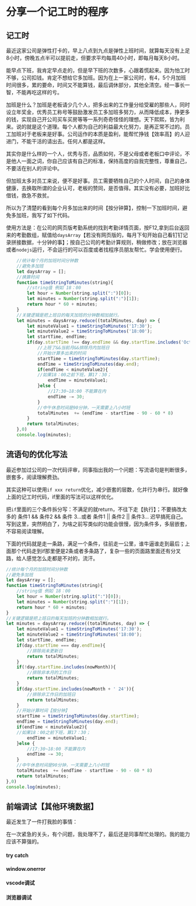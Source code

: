 # 分享一个记工时的程序

## 记工时

最近这家公司是弹性打卡的，早上八点到九点是弹性上班时间，就算每天没有上足8小时，傍晚五点半可以提前走，但要求平均每周40小时，即每月每天8小时。

能早点下班，我肯定早点走的，但是早下班的次数多，心跟着慌起来。因为怕工时不够，公司扣钱。肯定不想给它多加班。因为在上一家公司时，有4，5个月加班时间很多，累的要命，时间又不能算钱，最后调休部分，其他全清空。经一事长一智，不能再吃这样的亏。

加班是什么？加班是老板请少几个人，把多出来的工作量分给受雇的那些人，同时设立年奖金，优秀员工称号等鼓励激发员工多加班多努力，从而降低成本，挣更多的钱，实现自己开公司买车买房等等一系列奇奇怪怪的理想。天下熙熙，皆为利来。说的就是这个道理。每个人都为自己的利益最大化努力，是再正常不过的。员工加班对于老板来是好事。公司运作的本质是盈利，能帮忙挣钱【效率高】的人迎进门，不能干活的请出去。任何人都是这样。

其实你是什么样的一个人，优秀与否，品质如何，不是父母或者老板口中评论，不是他人一面之词，你自己应该有自己的标准，保持高度的自我完整性，尊重自己，不要活在别人的评论中。

但加班太多对员工来说，便不是好事。员工需要牺牲自己的个人时间，自己的身体健康，去换取所谓的企业认可，老板的赞同，是否值得。其实没有必要，加班好比借钱，救急不救贫。

所以为了清楚的看到每个月多加出来的时间【按分钟算】，控制一下加班时间，避免多加班，我写了如下代码。

使用方法是：在公司的网页版考勤系统的找到考勤详情页面，按F12,拿到后台返回来的考勤数组，赋值给`daysArray`【若没有网页版的，每月下旬开始自己看钉钉记录拼接数据，十分钟的事】；按自己公司的考勤计算规则，稍做修改；放在浏览器或者`nodejs`运行，不会运行的可以百度或者找程序员朋友帮忙。学会使用便行。

```javascript
    //统计每个月的加班时间分钟数
    //避免多加班
    let daysArray = [];
    //换算时间
    function timeStringToMinutes(string){
        //string值 例如 18：00
        let hour = Number(string.split(":")[0]);
        let minutes = Number(string.split(":")[1]);
        return hour * 60 + minutes;
    }
    //关键逻辑是把上班日的每天加班的分钟数相加就行。
    let minutes = daysArray.reduce((totalMinutes, day) => {
        let minuteValue1 = timeStringToMinutes('17:30');
        let minuteValue2 = timeStringToMinutes('18:00');
        let startTime, endTime;
        if(day.startTime !== day.endTime && day.startTime.includes('Oct') && !day.startTime.includes('Oct 24')){
            //上班了&&当前月&&排除月内加班日
            //开始计算多出来的时间
            startTime = timeStringToMinutes(day.startTime);
            endTime = timeStringToMinutes(day.end);
            if(endTime < minuteValue2){
            //如果18：00之前下班，算17：30；
                endTime = minuteValue1;
            }else {
                //17:30~18:00 不能算在内
                endTime -= 30;
            }
            //中午休息时间是90分钟，一天需要上八小时班
            totalMinutes  += (endTime - startTime - 90 - 60 * 8) 
        }
        return totalMinutes;
    },0)
    console.log(minutes);
```

## 流语句的优化写法

最近参加过公司的一次代码评审，同事指出我的一个问题：写流语句是判断很多，嵌套多，阅读理解费劲。

其实这种可以使用`if xxx return`优化，减少嵌套的层数，化并行为串行。就好像上面的记工时代码，if里面的写法可以这样优化。

把`if`里面的三个条件拆分写：不满足的就return，不往下走【执行】；不要搞改太多的 条件1 && 条件2 && 条件 3...或者 条件1 || 条件2 || 条件3... 迟早搞死自己。写到这里，突然明白了，为啥之前写类似的功能会很慢，因为条件多，多层嵌套，不容易阅读理解。

下面的代码就是走一条路，满足一个条件，往前走一公里，谁牛逼谁走到最后；上面那个代码走到if那里便是2条或者多条路了，复杂一些的页面路里面还有分叉路，给人感觉怎么走都是不对的，流汗。

```javascript
//统计每个月的加班时间分钟数
//避免多加班
let daysArray = [];
function timeStringToMinutes(string){
    //string值 例如 18：00
    let hour = Number(string.split(":")[0]);
    let minutes = Number(string.split(":")[1]);
    return hour * 60 + minutes;
}
//关键逻辑是把上班日的每天加班的分钟数相加就行。
let minutes = daysArray.reduce((totalMinutes, day) => {
    let minuteValue1 = timeStringToMinutes('17:30');
    let minuteValue2 = timeStringToMinutes('18:00');
    let startTime, endTime;
    if(day.startTime === day.endTime){
        //排除尚未更新日
        return totalMinutes;
    }
    if(!day.startTime.includes(nowMonth)){
        //排除非本月的工作日
        return totalMinutes;
    }
    if(day.startTime.includes(nowMonth + ' 24')){
        //排除非工作日的加班日
        return totalMinutes;
    }
    //开始计算时间【按分钟】
    startTime = timeStringToMinutes(day.startTime);
    endTime = timeStringToMinutes(day.end);
    if(endTime < minuteValue2){
    //如果18：00之前下班，算17：30；
        endTime = minuteValue1;
    }else {
        //17:30~18:00 不能算在内
        endTime -= 30;
    }
    //中午休息时间是90分钟，一天需要上八小时班
    totalMinutes  += (endTime - startTime - 90 - 60 * 8) 
    return totalMinutes;
},0)
console.log(minutes);
```


## 前端调试【其他环境数据】

最近发生了一件打我脸的事情：

在一次紧急的关头，有个问题，我处理不了，最后还是同事帮忙处理的。我的能力应该不算强的。

#### try catch

#### window.onerror

#### vscode调试

#### 浏览器调试
